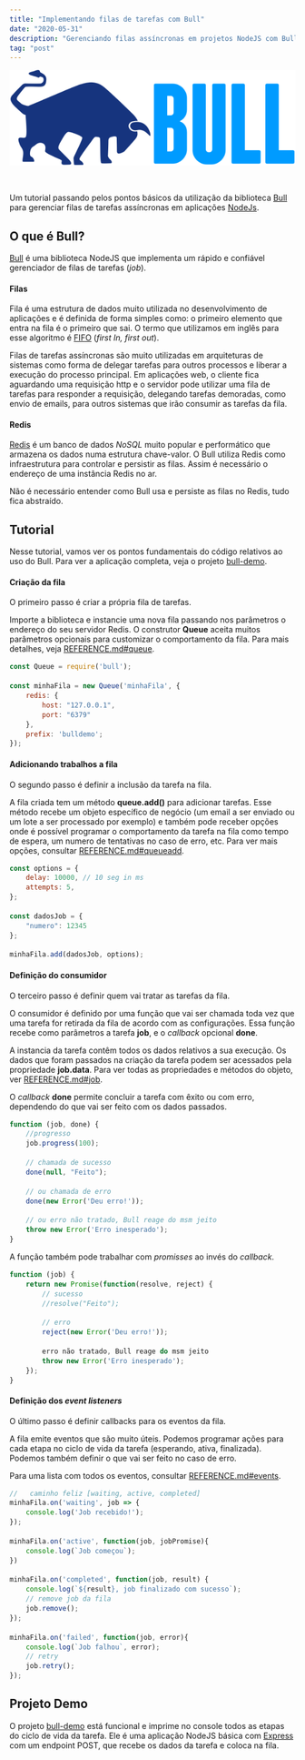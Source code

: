 ```yaml
---
title: "Implementando filas de tarefas com Bull"
date: "2020-05-31"
description: "Gerenciando filas assíncronas em projetos NodeJS com Bull."
tag: "post"
---
```


![bull](bull.png)

&nbsp;

Um tutorial passando pelos pontos básicos da utilização da biblioteca [Bull](https://github.com/OptimalBits/bull) para gerenciar filas de tarefas assíncronas em aplicações [NodeJs](https://nodejs.org/).

## O que é Bull? ##

[Bull](https://github.com/OptimalBits/bull) é uma biblioteca NodeJS que implementa um rápido e confiável gerenciador de filas de tarefas (*job*).

#### Filas ####

Fila é uma estrutura de dados muito utilizada no desenvolvimento de aplicações e é definida de forma simples como: o primeiro elemento que entra na fila é o primeiro que sai. O termo que utilizamos em inglês para esse algoritmo é [FIFO](https://pt.wikipedia.org/wiki/FIFO) (*first In, first out*).

Filas de tarefas assíncronas são muito utilizadas em arquiteturas de sistemas como forma de delegar tarefas para outros processos e liberar a execução do processo principal. Em aplicações web, o cliente fica aguardando uma requisição http e o servidor pode utilizar uma fila de tarefas para responder a requisição, delegando tarefas demoradas, como envio de emails, para outros sistemas que irão consumir as tarefas da fila.

<!-- Vantagem do uso de filas: processamento assíncrono, paralelismo, falhas... -->

#### Redis ####

[Redis](https://redis.io/) é um banco de dados *NoSQL* muito popular e performático que armazena os dados numa estrutura chave-valor. O Bull utiliza Redis como infraestrutura para controlar e persistir as filas. Assim é necessário o endereço de uma instância Redis no ar.

Não é necessário entender como Bull usa e persiste as filas no Redis, tudo fica abstraído.

## Tutorial ##
Nesse tutorial, vamos ver os pontos fundamentais do código relativos ao uso do Bull. Para ver a aplicação completa, veja o projeto [bull-demo](https://github.com/giovanibr/bull-demo).

#### Criação da fila ####

O primeiro passo é criar a própria fila de tarefas.

Importe a biblioteca e instancie uma nova fila passando nos parâmetros o endereço do seu servidor Redis. O construtor **Queue** aceita muitos parâmetros opcionais para customizar o comportamento da fila. Para mais detalhes, veja [REFERENCE.md#queue](https://github.com/OptimalBits/bull/blob/develop/REFERENCE.md#queue).
```javascript
const Queue = require('bull');

const minhaFila = new Queue('minhaFila', {
    redis: {
        host: "127.0.0.1",
        port: "6379"
    },
    prefix: 'bulldemo';
});
```

#### Adicionando trabalhos a fila ####

O segundo passo é definir a inclusão da tarefa na fila. 

A fila criada tem um método **queue.add()** para adicionar tarefas. Esse método recebe um objeto específico de negócio (um email a ser enviado ou um lote a ser processado por exemplo) e também pode receber opções onde é possível programar o comportamento da tarefa na fila como tempo de espera, um numero de tentativas no caso de erro, etc. Para ver mais opções, consultar [REFERENCE.md#queueadd](https://github.com/OptimalBits/bull/blob/develop/REFERENCE.md#queueadd). 

```javascript
const options = {
    delay: 10000, // 10 seg in ms
    attempts: 5,
};

const dadosJob = {
	"numero": 12345
};

minhaFila.add(dadosJob, options);
```

#### Definição do consumidor ####

O terceiro passo é definir quem vai tratar as tarefas da fila.

O consumidor é definido por uma função que vai ser chamada toda vez que uma tarefa for retirada da fila de acordo com as configurações. Essa função recebe como parâmetros a tarefa **job**, e o *callback* opcional **done**.

A instancia da tarefa contêm todos os dados relativos a sua execução. Os dados que foram passados na criação da tarefa podem ser acessados pela propriedade **job.data**. Para ver todas as propriedades e métodos do objeto, ver [REFERENCE.md#job](https://github.com/OptimalBits/bull/blob/develop/REFERENCE.md#job).

O *callback* **done** permite concluir a tarefa com êxito ou com erro, dependendo do que vai ser feito com os dados passados.
```javascript
function (job, done) {
    //progresso
    job.progress(100);

    // chamada de sucesso 
    done(null, "Feito");

    // ou chamada de erro
    done(new Error('Deu erro!'));

    // ou erro não tratado, Bull reage do msm jeito
    throw new Error('Erro inesperado');
}
```


A função também pode trabalhar com *promisses* ao invés do *callback*. 
```javascript
function (job) {
    return new Promise(function(resolve, reject) {
        // sucesso 
        //resolve("Feito");

        // erro
        reject(new Error('Deu erro!'));

        erro não tratado, Bull reage do msm jeito
        throw new Error('Erro inesperado');
    });
}
```

#### Definição dos *event listeners* ####
O último passo é definir callbacks para os eventos da fila.

A fila emite eventos que são muito úteis. Podemos programar ações para cada etapa no ciclo de vida da tarefa (esperando, ativa, finalizada). Podemos também definir o que vai ser feito no caso de erro. 

Para uma lista com todos os eventos, consultar [REFERENCE.md#events](https://github.com/OptimalBits/bull/blob/develop/REFERENCE.md#events).
```javascript
//   caminho feliz [waiting, active, completed]
minhaFila.on('waiting', job => {
    console.log('Job recebido!');
});

minhaFila.on('active', function(job, jobPromise){
    console.log(`Job começou`);
})

minhaFila.on('completed', function(job, result) {
    console.log(`${result}, job finalizado com sucesso`);
    // remove job da fila
    job.remove();
});

minhaFila.on('failed', function(job, error){
    console.log(`Job falhou`, error);
    // retry
    job.retry();
});
```

## Projeto Demo ##

O projeto [bull-demo](https://github.com/giovanibr/bull-demo) está funcional e imprime no console todos as etapas do ciclo de vida da tarefa. Ele é uma aplicação NodeJS básica com [Express](https://expressjs.com/) com um endpoint POST, que recebe os dados da tarefa e coloca na fila.

&nbsp;